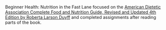 Beginner Health: Nutrition in the Fast Lane focused on the [American Dietetic Association Complete Food and Nutrition Guide, Revised and Updated 4th Edition by Roberta Larson Duyff](https://www.amazon.com/gp/product/0470912073/ref=oh_aui_detailpage_o06_s00?ie=UTF8&psc=1) and completed assignments after reading parts of the book.
